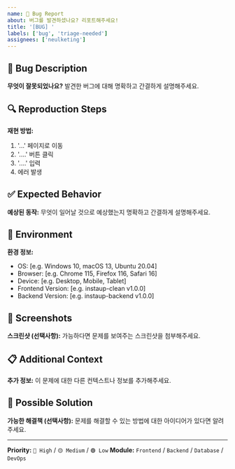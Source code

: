 ```yaml
---
name: 🐛 Bug Report
about: 버그를 발견하셨나요? 리포트해주세요!
title: '[BUG] '
labels: ['bug', 'triage-needed']
assignees: ['neulketing']
---
```


## 🐛 Bug Description
**무엇이 잘못되었나요?**
발견한 버그에 대해 명확하고 간결하게 설명해주세요.

## 🔍 Reproduction Steps
**재현 방법:**
1. '...' 페이지로 이동
2. '....' 버튼 클릭
3. '....' 입력
4. 에러 발생

## ✅ Expected Behavior
**예상된 동작:**
무엇이 일어날 것으로 예상했는지 명확하고 간결하게 설명해주세요.

## 📱 Environment
**환경 정보:**
- OS: [e.g. Windows 10, macOS 13, Ubuntu 20.04]
- Browser: [e.g. Chrome 115, Firefox 116, Safari 16]
- Device: [e.g. Desktop, Mobile, Tablet]
- Frontend Version: [e.g. instaup-clean v1.0.0]
- Backend Version: [e.g. instaup-backend v1.0.0]

## 📸 Screenshots
**스크린샷 (선택사항):**
가능하다면 문제를 보여주는 스크린샷을 첨부해주세요.

## 📋 Additional Context
**추가 정보:**
이 문제에 대한 다른 컨텍스트나 정보를 추가해주세요.

## 🔧 Possible Solution
**가능한 해결책 (선택사항):**
문제를 해결할 수 있는 방법에 대한 아이디어가 있다면 알려주세요.

---
**Priority:** `🔴 High` / `🟡 Medium` / `🟢 Low`
**Module:** `Frontend` / `Backend` / `Database` / `DevOps`
